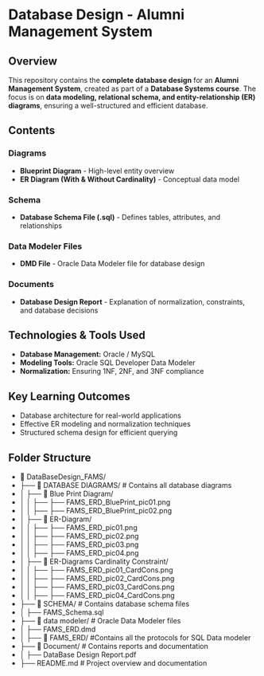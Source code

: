 # Database Design - Alumni Management System  

## Overview  
This repository contains the **complete database design** for an **Alumni Management System**, created as part of a **Database Systems course**. The focus is on **data modeling, relational schema, and entity-relationship (ER) diagrams**, ensuring a well-structured and efficient database.  

## Contents  

### **Diagrams**  
- **Blueprint Diagram** - High-level entity overview  
- **ER Diagram (With & Without Cardinality)** - Conceptual data model  

### **Schema**  
- **Database Schema File (.sql)** - Defines tables, attributes, and relationships  

### **Data Modeler Files**  
- **DMD File** - Oracle Data Modeler file for database design  

### **Documents**  
- **Database Design Report** - Explanation of normalization, constraints, and database decisions  

##  **Technologies & Tools Used**  
- **Database Management:** Oracle / MySQL  
- **Modeling Tools:** Oracle SQL Developer Data Modeler  
- **Normalization:** Ensuring 1NF, 2NF, and 3NF compliance  

## **Key Learning Outcomes**  
- Database architecture for real-world applications  
- Effective ER modeling and normalization techniques  
- Structured schema design for efficient querying  

## **Folder Structure**  

- 📂 DataBaseDesign_FAMS/  
- ├── 📁 DATABASE DIAGRAMS/ # Contains all database diagrams  
- │ ├── 📁 Blue Print Diagram/
- │ │ ├── ├── FAMS_ERD_BluePrint_pic01.png
- │ │ ├── ├── FAMS_ERD_BluePrint_pic02.png
- │ ├── 📁 ER-Diagram/
- │ │ ├── ├── FAMS_ERD_pic01.png
- │ │ ├── ├── FAMS_ERD_pic02.png
- │ │ ├── ├── FAMS_ERD_pic03.png
- │ │ ├── ├── FAMS_ERD_pic04.png
- │ ├── 📁 ER-Diagrams Cardinality Constraint/
- │ │ ├── ├── FAMS_ERD_pic01_CardCons.png
- │ │ ├── ├── FAMS_ERD_pic02_CardCons.png
- │ │ ├── ├── FAMS_ERD_pic03_CardCons.png
- │ │ ├── ├── FAMS_ERD_pic04_CardCons.png
- ├── 📁 SCHEMA/ # Contains database schema files  
- │ ├── FAMS_Schema.sql  
- ├── 📁 data modeler/ # Oracle Data Modeler files  
- │ ├── FAMS_ERD.dmd
- │ ├── 📁 FAMS_ERD/ #Contains all the protocols for SQL Data modeler 
- ├── 📁 Document/ # Contains reports and documentation  
- │ ├── DataBase Design Report.pdf  
- ├── README.md # Project overview and documentation  

